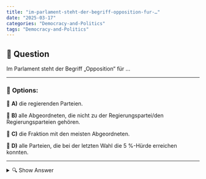 ```yaml
---
title: "im-parlament-steht-der-begriff-opposition-fur-…"
date: "2025-03-17"
categories: "Democracy-and-Politics"
tags: "Democracy-and-Politics"
---
```


## 📌 **Question**

Im Parlament steht der Begriff „Opposition“ für …



---

### 📝 **Options:**

🔘 **A)** die regierenden Parteien.

🔘 **B)** alle Abgeordneten, die nicht zu der Regierungspartei/den Regierungsparteien gehören.

🔘 **C)** die Fraktion mit den meisten Abgeordneten.

🔘 **D)** alle Parteien, die bei der letzten Wahl die 5 %-Hürde erreichen konnten.

---

<details>
  <summary>🔍 Show Answer</summary>

  <p>
💡  <b>Correct Answer:</b>  b
  </p>
  <p>
    📖<b>Explanation:</b>
    Im parlamentarischen System bezeichnet der Begriff „Opposition“ jene Parteien oder Abgeordneten, die nicht Teil der Regierungskoalition sind. Die Opposition spielt eine wichtige Rolle, indem sie die Regierungsarbeit kritisch begleitet, alternative Vorschläge einbringt und die Regierung kontrolliert. Sie stellt sicher, dass unterschiedliche Meinungen und Interessen im Parlament vertreten sind und fördert eine ausgewogene Entscheidungsfindung. Durch Debatten, Anfragen und Ausschussarbeit trägt die Opposition zur Transparenz und Verantwortlichkeit der Regierung bei, wodurch demokratische Prozesse gestärkt werden.
  </p>
</details>
